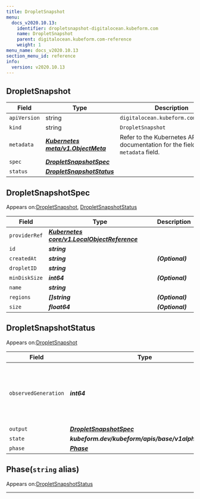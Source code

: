 ```yaml
---
title: DropletSnapshot
menu:
  docs_v2020.10.13:
    identifier: dropletsnapshot-digitalocean.kubeform.com
    name: DropletSnapshot
    parent: digitalocean.kubeform.com-reference
    weight: 1
menu_name: docs_v2020.10.13
section_menu_id: reference
info:
  version: v2020.10.13
---
```


## DropletSnapshot
| Field | Type | Description |
| ------ | ----- | ----------- |
| `apiVersion` | string | `digitalocean.kubeform.com/v1alpha1` |
|    `kind` | string | `DropletSnapshot` |
| `metadata` | ***[Kubernetes meta/v1.ObjectMeta](https://kubernetes.io/docs/reference/generated/kubernetes-api/v1.13/#objectmeta-v1-meta)***|Refer to the Kubernetes API documentation for the fields of the `metadata` field.|
| `spec` | ***[DropletSnapshotSpec](#dropletsnapshotspec)***||
| `status` | ***[DropletSnapshotStatus](#dropletsnapshotstatus)***||
## DropletSnapshotSpec

Appears on:[DropletSnapshot](#dropletsnapshot), [DropletSnapshotStatus](#dropletsnapshotstatus)

| Field | Type | Description |
| ------ | ----- | ----------- |
| `providerRef` | ***[Kubernetes core/v1.LocalObjectReference](https://kubernetes.io/docs/reference/generated/kubernetes-api/v1.13/#localobjectreference-v1-core)***||
| `id` | ***string***||
| `createdAt` | ***string***| ***(Optional)*** |
| `dropletID` | ***string***||
| `minDiskSize` | ***int64***| ***(Optional)*** |
| `name` | ***string***||
| `regions` | ***[]string***| ***(Optional)*** |
| `size` | ***float64***| ***(Optional)*** |
## DropletSnapshotStatus

Appears on:[DropletSnapshot](#dropletsnapshot)

| Field | Type | Description |
| ------ | ----- | ----------- |
| `observedGeneration` | ***int64***| ***(Optional)*** Resource generation, which is updated on mutation by the API Server.|
| `output` | ***[DropletSnapshotSpec](#dropletsnapshotspec)***| ***(Optional)*** |
| `state` | ***kubeform.dev/kubeform/apis/base/v1alpha1.State***| ***(Optional)*** |
| `phase` | ***[Phase](#phase)***| ***(Optional)*** |
## Phase(`string` alias)

Appears on:[DropletSnapshotStatus](#dropletsnapshotstatus)

---
